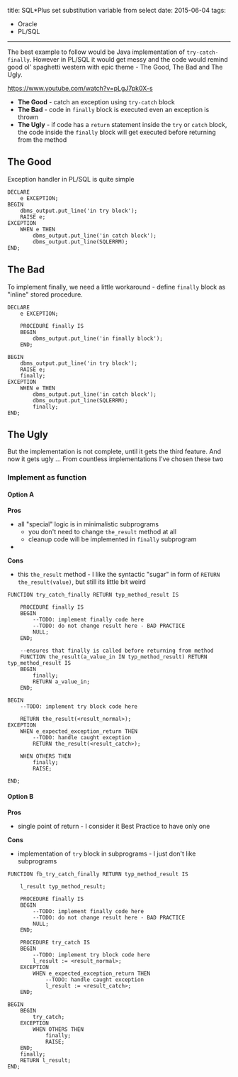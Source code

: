 title: SQL*Plus set substitution variable from select
date: 2015-06-04
tags:
- Oracle
- PL/SQL
---


The best example to follow would be Java implementation of `try-catch-finally`. However in PL/SQL it would get messy and the code would remind good ol' spaghetti western with epic theme - The Good, The Bad and The Ugly.

https://www.youtube.com/watch?v=pLgJ7pk0X-s

* **The Good** - catch an exception using `try-catch` block
* **The Bad** - code in `finally` block is executed even an exception is thrown
* **The Ugly** - if code has a `return` statement inside the `try` or `catch` block, the code inside the `finally` block will get executed before returning from the method

## The Good

Exception handler in PL/SQL is quite simple
 
````
DECLARE
    e EXCEPTION;
BEGIN
    dbms_output.put_line('in try block');
    RAISE e;
EXCEPTION
    WHEN e THEN
        dbms_output.put_line('in catch block');
        dbms_output.put_line(SQLERRM);
END;
````

## The Bad

To implement finally, we need a little workaround - define `finally` block as "inline" stored procedure.

````
DECLARE
    e EXCEPTION;

    PROCEDURE finally IS
    BEGIN
        dbms_output.put_line('in finally block');
    END;

BEGIN
    dbms_output.put_line('in try block');
    RAISE e;
    finally;
EXCEPTION
    WHEN e THEN
        dbms_output.put_line('in catch block');
        dbms_output.put_line(SQLERRM);
        finally;
END;
````

## The Ugly

But the implementation is not complete, until it gets the third feature. And now it gets ugly ...
From countless implementations I've chosen these two

### Implement as function

#### Option A

**Pros**

* all "special" logic is in minimalistic subprograms
    * you don't need to change `the_result` method at all
    * cleanup code will be implemented in `finally` subprogram
* 

**Cons**

* this `the_result` method - I like the syntactic "sugar" in form of `RETURN the_result(value)`, but still its little bit weird

````
FUNCTION try_catch_finally RETURN typ_method_result IS

    PROCEDURE finally IS
    BEGIN
        --TODO: implement finally code here
        --TODO: do not change result here - BAD PRACTICE
        NULL;
    END;

    --ensures that finally is called before returning from method
    FUNCTION the_result(a_value_in IN typ_method_result) RETURN typ_method_result IS
    BEGIN
        finally;
        RETURN a_value_in;
    END;
    
BEGIN
    --TODO: implement try block code here
    
    RETURN the_result(<result_normal>);
EXCEPTION
    WHEN e_expected_exception_return THEN
        --TODO: handle caught exception
        RETURN the_result(<result_catch>);
        
    WHEN OTHERS THEN
        finally;
        RAISE;
        
END;
````

#### Option B

**Pros**

* single point of return - I consider it Best Practice to have only one

**Cons**

* implementation of `try` block in subprograms - I just don't like subprograms

````
FUNCTION fb_try_catch_finally RETURN typ_method_result IS

    l_result typ_method_result;

    PROCEDURE finally IS
    BEGIN
        --TODO: implement finally code here
        --TODO: do not change result here - BAD PRACTICE
        NULL;
    END;

    PROCEDURE try_catch IS
    BEGIN
        --TODO: implement try block code here
        l_result := <result_normal>;
    EXCEPTION
        WHEN e_expected_exception_return THEN
            --TODO: handle caught exception
            l_result := <result_catch>;
    END;

BEGIN
    BEGIN
        try_catch;
    EXCEPTION
        WHEN OTHERS THEN
            finally;
            RAISE;
    END;
    finally;
    RETURN l_result;
END;
````
